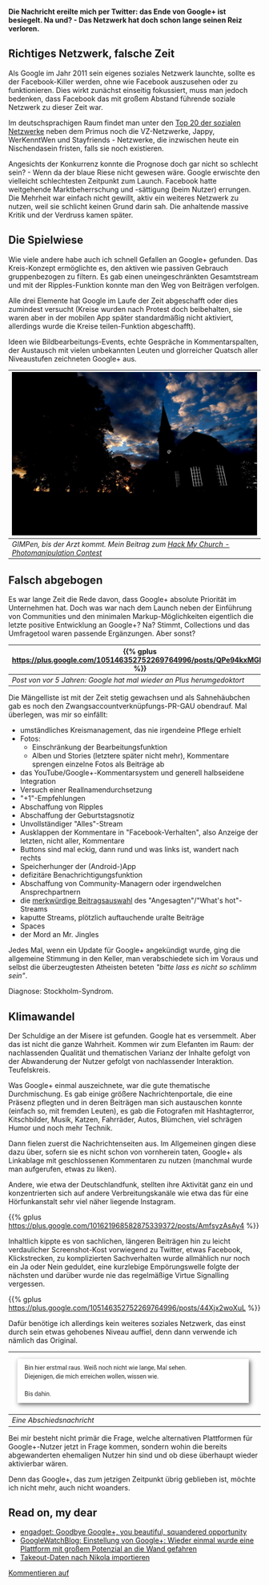 <!--
.. title: The Notwork
.. slug: diegplusdie
.. date: 2018-10-14 15:30:59 UTC+02:00
.. tags: google+
.. category: socialmedia
.. link: 
.. description: 
.. type: text
-->

**Die Nachricht ereilte mich per Twitter: das Ende von Google+ ist besiegelt. Na und? - Das Netzwerk hat doch schon lange seinen Reiz verloren.**

## Richtiges Netzwerk, falsche Zeit

Als Google im Jahr 2011 sein eigenes soziales Netzwerk launchte, sollte es der Facebook-Killer werden, ohne wie Facebook auszusehen oder zu funktionieren. Dies wirkt zunächst einseitig fokussiert, muss man jedoch bedenken, dass Facebook das mit großem Abstand führende soziale Netzwerk zu dieser Zeit war.

Im deutschsprachigen Raum findet man unter den [Top 20 der sozialen Netzwerke](https://www.muenchnermedien.de/die-20-beliebtesten-sozialen-netzwerke-deutschlands-2011) neben dem Primus noch die VZ-Netzwerke, Jappy, WerKenntWen und Stayfriends - Netzwerke, die inzwischen heute ein Nischendasein fristen, falls sie noch existieren.

Angesichts der Konkurrenz konnte die Prognose doch gar nicht so schlecht sein? - Wenn da der blaue Riese nicht gewesen wäre. Google erwischte den vielleicht schlechtesten Zeitpunkt zum Launch. Facebook hatte weitgehende Marktbeherrschung und -sättigung (beim Nutzer) errungen. Die Mehrheit war einfach nicht gewillt, aktiv ein weiteres Netzwerk zu nutzen, weil sie schlicht keinen Grund darin sah. Die anhaltende massive Kritik und der Verdruss kamen später.

## Die Spielwiese

Wie viele andere habe auch ich schnell Gefallen an Google+ gefunden. Das Kreis-Konzept ermöglichte es, den aktiven wie passiven Gebrauch gruppenbezogen zu filtern. Es gab einen uneingeschränkten Gesamtstream und mit der Ripples-Funktion konnte man den Weg von Beiträgen verfolgen.

Alle drei Elemente hat Google im Laufe der Zeit abgeschafft oder dies zumindest versucht (Kreise wurden nach Protest doch beibehalten, sie waren aber in der mobilen App später standardmäßig nicht aktiviert, allerdings wurde die Kreise teilen-Funktion abgeschafft).

Ideen wie Bildbearbeitungs-Events, echte Gespräche in Kommentarspalten, der Austausch mit vielen unbekannten Leuten und glorreicher Quatsch aller Niveaustufen zeichneten Google+ aus.

| ![](../../images/hackhischurch.jpg) |
| --- |
| *GIMPen, bis der Arzt kommt. Mein Beitrag zum [Hack My Church - Photomanipulation Contest](https://plus.google.com/events/cps909u1f2odcspo2b9davpq6ng)* |

## Falsch abgebogen

Es war lange Zeit die Rede davon, dass Google+ absolute Priorität im Unternehmen hat. Doch was war nach dem Launch neben der Einführung von Communities und den minimalen Markup-Möglichkeiten eigentlich die letzte positive Entwicklung an Google+? Na? Stimmt, Collections und das Umfragetool waren passende Ergänzungen. Aber sonst?


| {{% gplus https://plus.google.com/105146352752269764996/posts/QPe94kxMGRg %}} |
| --- |
| *Post von vor 5 Jahren: Google hat mal wieder an Plus herumgedoktort* |

Die Mängelliste ist mit der Zeit stetig gewachsen und als Sahnehäubchen gab es noch den Zwangsaccountverknüpfungs-PR-GAU obendrauf. Mal überlegen, was mir so einfällt:

* umständliches Kreismanagement, das nie irgendeine Pflege erhielt
* Fotos:
    * Einschränkung der Bearbeitungsfunktion
    * Alben und Stories (letztere später nicht mehr), Kommentare sprengen einzelne Fotos als Beiträge ab
* das YouTube/Google+-Kommentarsystem und generell halbseidene Integration
* Versuch einer Reallnamendurchsetzung
* "+1"-Empfehlungen
* Abschaffung von Ripples
* Abschaffung der Geburtstagsnotiz
* Unvollständiger "Alles"-Stream
* Ausklappen der Kommentare in "Facebook-Verhalten", also Anzeige der letzten, nicht aller, Kommentare
* Buttons sind mal eckig, dann rund und was links ist, wandert nach rechts
* Speicherhunger der (Android-)App
* defizitäre Benachrichtigungsfunktion
* Abschaffung von Community-Managern oder irgendwelchen Ansprechpartnern
* die [merkwürdige Beitragsauswahl](https://plus.google.com/105146352752269764996/posts/ghoot8ryt5C) des "Angesagten"/"What's hot"-Streams
* kaputte Streams, plötzlich auftauchende uralte Beiträge
* Spaces
* der Mord an Mr. Jingles

Jedes Mal, wenn ein Update für Google+ angekündigt wurde, ging die allgemeine Stimmung in den Keller, man verabschiedete sich im Voraus und selbst die überzeugtesten Atheisten beteten *"bitte lass es nicht so schlimm sein"*.

Diagnose: Stockholm-Syndrom.

## Klimawandel

Der Schuldige an der Misere ist gefunden. Google hat es versemmelt. Aber das ist nicht die ganze Wahrheit. Kommen wir zum Elefanten im Raum: der nachlassenden Qualität und thematischen Varianz der Inhalte gefolgt von der Abwanderung der Nutzer gefolgt von nachlassender Interaktion. Teufelskreis.

Was Google+ einmal auszeichnete, war die gute thematische Durchmischung. Es gab einige größere Nachrichtenportale, die eine Präsenz pflegten und in deren Beiträgen man sich austauschen konnte (einfach so, mit fremden Leuten), es gab die Fotografen mit Hashtagterror, Kitschbilder, Musik, Katzen, Fahrräder, Autos, Blümchen, viel schrägen Humor und noch mehr Technik.

Dann fielen zuerst die Nachrichtenseiten aus. Im Allgemeinen gingen diese dazu über, sofern sie es nicht schon von vornherein taten, Google+ als Linkablage mit geschlossenen Kommentaren zu nutzen (manchmal wurde man aufgerufen, etwas zu liken).

Andere, wie etwa der Deutschlandfunk, stellten ihre Aktivität ganz ein und konzentrierten sich auf andere Verbreitungskanäle wie etwa das für eine Hörfunkanstalt sehr viel näher liegende Instagram.

{{% gplus https://plus.google.com/101621968582875339372/posts/AmfsyzAsAy4 %}}

Inhaltlich kippte es von sachlichen, längeren Beiträgen hin zu leicht verdaulicher Screenshot-Kost vorwiegend zu Twitter, etwas Facebook, Klickstrecken, zu komplizierten Sachverhalten wurde allmählich nur noch ein Ja oder Nein geduldet, eine kurzlebige Empörungswelle folgte der nächsten und darüber wurde nie das regelmäßige Virtue Signalling vergessen.

{{% gplus https://plus.google.com/105146352752269764996/posts/44Xjx2woXuL %}}

Dafür benötige ich allerdings kein weiteres soziales Netzwerk, das einst durch sein etwas gehobenes Niveau auffiel, denn dann verwende ich nämlich das Original.

| ![](../../images/gplusexodus.png) |
| --- |
| *Eine Abschiedsnachricht* |

Bei mir besteht nicht primär die Frage, welche alternativen Plattformen für Google+-Nutzer jetzt in Frage kommen, sondern wohin die bereits abgewanderten ehemaligen Nutzer hin sind und ob diese überhaupt wieder aktivierbar wären.

Denn das Google+, das zum jetzigen Zeitpunkt übrig geblieben ist, möchte ich nicht mehr, auch nicht woanders.

## Read on, my dear

* [engadget: Goodbye Google+, you beautiful, squandered opportunity](https://www.engadget.com/2018/10/12/goodbye-google-plus-you-beautiful-squandered-opportunity/)
* [GoogleWatchBlog: Einstellung von Google+: Wieder einmal wurde eine Plattform mit großem Potenzial an die Wand gefahren](https://www.googlewatchblog.de/2018/10/einstellung-googleplus-wieder-plattform/)
* [Takeout-Daten nach Nikola importieren](https://encarsia.github.io/posts/import-gplus-nikola)

<p><a class="discuss-on-gplus" href="https://plus.google.com/105146352752269764996/posts/L7QmEaD7HYx">Kommentieren auf <i class="fa fa-google-plus"></i></a></p>

